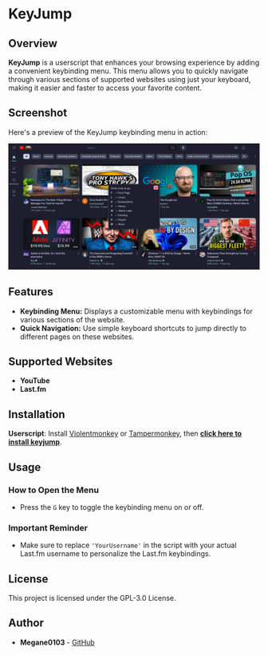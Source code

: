 # KeyJump

## Overview

**KeyJump** is a userscript that enhances your browsing experience by adding a convenient keybinding menu. This menu allows you to quickly navigate through various sections of supported websites using just your keyboard, making it easier and faster to access your favorite content.

## Screenshot

Here's a preview of the KeyJump keybinding menu in action:

![KeyJump Menu Screenshot](screenshot.png)

## Features

- **Keybinding Menu:** Displays a customizable menu with keybindings for various sections of the website.
- **Quick Navigation:** Use simple keyboard shortcuts to jump directly to different pages on these websites.

## Supported Websites

- **YouTube**
- **Last.fm**

## Installation

**Userscript**: Install [Violentmonkey](https://violentmonkey.github.io/) or [Tampermonkey](https://tampermonkey.net/), then **[click here to install keyjump](https://update.greasyfork.org/scripts/503298/KeyJump.user.js)**.

## Usage

### How to Open the Menu

- Press the `G` key to toggle the keybinding menu on or off.

### Important Reminder

- Make sure to replace `'YourUsername'` in the script with your actual Last.fm username to personalize the Last.fm keybindings.

## License

This project is licensed under the GPL-3.0 License.

## Author

- **Megane0103** - [GitHub](https://github.com/Megane0103/keyjump)